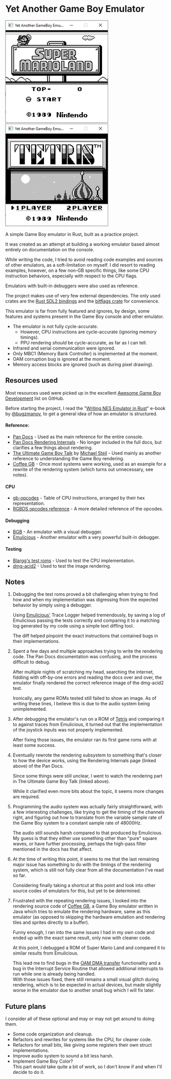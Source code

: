 ﻿# Yet Another Game Boy Emulator

![screenshot1.png](.github%2Fscreenshot1.png)
![screenshot2.png](.github%2Fscreenshot2.png)

A simple Game Boy emulator in Rust, built as a practice project.

It was created as an attempt at building a working emulator based almost entirely on documentation on the console.

While writing the code, I tried to avoid reading code examples and sources of other emulators, as a soft-limitation on myself. 
I did resort to reading examples, however, on a few non-GB specific things, like some CPU instruction behaviors, especially with respect to the CPU flags.

Emulators with built-in debuggers were also used as reference.

The project makes use of very few external dependencies. The only used crates are the [Rust SDL2 bindings](https://github.com/Rust-SDL2/rust-sdl2) 
and the [bitflags crate](https://docs.rs/bitflags/latest/bitflags/) for convenience.

This emulator is far from fully featured and ignores, by design, some features and systems present in the Game Boy console
and other emulator.

- The emulator is not fully cycle-accurate.
  - However, CPU instructions are cycle-accurate (ignoring memory timings).
  - PPU rendering _should_ be cycle-accurate, as far as I can tell.
- Infrared and serial communication were ignored.
- Only MBC1 (Memory Bank Controller) is implemented at the moment.
- OAM corruption bug is ignored at the moment.
- Memory access blocks are ignored (such as during pixel drawing).

## Resources used

Most resources used were picked up in the excellent [Awesome Game Boy Development](https://github.com/gbdev/awesome-gbdev) list on GitHub.

Before starting the project, I read the "[Writing NES Emulator in Rust](https://bugzmanov.github.io/nes_ebook/)" e-book 
by [@bugzmanov](https://github.com/bugzmanov/), to get a general idea of how an emulator is structured.

#### Reference:
- [Pan Docs](https://gbdev.github.io/pandocs/) - Used as the main reference for the entire console.
- [Pan Docs Rendering Internals](https://github.com/gbdev/pandocs/blob/bbdc0ef79ba46dcc8183ad788b651ae25b52091d/src/Rendering_Internals.md) - No longer included in the full docs, but clarifies a few things about rendering.
- [The Ultimate Game Boy Talk](https://media.ccc.de/v/33c3-8029-the_ultimate_game_boy_talk) by [Michael Steil](https://github.com/mist64) - Used mainly as another reference to understanding the Game Boy rendering.
- [Coffee GB](https://github.com/trekawek/coffee-gb) - Once most systems were working, used as an example for a rewrite of the rendering system (which turns out unnecessary, see notes).

#### CPU
- [gb-opcodes](https://gbdev.github.io/gb-opcodes/optables/) - Table of CPU instructions, arranged by their hex representation.
- [RGBDS opcodes reference](https://rgbds.gbdev.io/docs/gbz80.7) - A more detailed reference of the opcodes.

#### Debugging
- [BGB](https://bgb.bircd.org/) - An emulator with a visual debugger.
- [Emulicious](https://emulicious.net/) - Another emulator with a very powerful built-in debugger.

#### Testing
- [Blargg's test roms](http://gbdev.gg8.se/files/roms/blargg-gb-tests/) - Used to test the CPU implementation.
- [dmg-acid2](https://github.com/mattcurrie/dmg-acid2) - Used to test the image rendering.

## Notes

1. Debugging the test roms proved a bit challenging when trying to find how and when my implementation was digressing
   from the expected behavior by simply using a debugger.

   Using [Emulicious'](https://emulicious.net/) Trace Logger helped tremendously, by saving a log of Emulicious 
   passing the tests correctly and comparing it to a matching log generated by my code using a simple text diffing tool.
   
   The diff helped pinpoint the exact instructions that contained bugs in their implementations.
2. Spent a few days and multiple approaches trying to write the rendering code. The Pan Docs documentation was confusing,
   and the process difficult to debug.
   
   After multiple nights of scratching my head, searching the internet, fiddling with off-by-one errors and reading the 
   docs over and over, the emulator finally rendered the correct reference image of the dmg-acid2 test.
   
   Ironically, any game ROMs tested still failed to show an image. As of writing these lines, I believe this is due to
   the audio system being unimplemented.
3. After debugging the emulator's run on a ROM of [Tetris](https://en.wikipedia.org/wiki/Tetris_(Game_Boy_video_game)) 
   and comparing it to against traces from Emulicious, it turned out that the implementation of the joystick inputs was
   not properly implemented.  
   
   After fixing those issues, the emulator ran its first game roms with at least some success.
4. Eventually rewrote the rendering subsystem to something that's closer to how the device works, 
   using the Rendering Internals page (linked above) of the Pan Docs. 
   
   Since some things were still unclear, I went to watch the rendering part in The Ultimate Game Boy Talk (linked above).
   
   While it clarified even more bits about the topic, it seems more changes are required.
5. Programming the audio system was actually fairly straightforward, with a few interesting challenges, like trying to
   get the timing of the channels right, and figuring out how to translate from the variable sample rate of the Game Boy 
   system to a constant sample rate of 48000Hz.
   
   The audio still sounds harsh compared to that produced by Emulicious. My guess is that they either use something 
   other than "pure" square waves, or have further processing, perhaps the high-pass filter mentioned in the docs has 
   that affect.
6. At the time of writing this point, it seems to me that the last remaining major issue has something to do with the 
   timings of the rendering system, which is still not fully clear from all the documentation I've read so far.
   
   Considering finally taking a shortcut at this point and look into other source codes of emulators for this, but 
   yet to be determined.
7. Frustrated with the repeating rendering issues, I looked into the rendering source code of [Coffee GB](https://github.com/trekawek/coffee-gb),
   a Game Boy emulator written in Java which tries to emulate the rendering hardware, 
   same as this emulator (as opposed to skipping the hardware emulation and rendering tiles and sprites directly to a buffer).
   
   Funny enough, I ran into the same issues I had in my own code and ended up with the exact same result, only now with 
   cleaner code.
   
   At this point, I debugged a ROM of Super Mario Land and compared it to similar results from Emulicious.

   This lead me to find bugs in the [OAM DMA transfer](https://gbdev.io/pandocs/OAM_DMA_Transfer.html) functionality and
   a bug in the Interrupt Service Routine that allowed additional interrupts to run while one is already being handled.  
   With those issues fixed, there still remains a small visual glitch during rendering, which is to be expected 
   in actual devices, but made slightly worse in the emulator due to another small bug which I will fix later.

## Future plans

I consider all of these optional and may or may not get around to doing them.

- Some code organization and cleanup.
- Refactors and rewrites for systems like the CPU, for cleaner code.
- Refactors for small bits, like giving some registers their own struct implementations.
- Improve audio system to sound a bit less harsh.
- Implement Game Boy Color?   
  This part would take quite a bit of work, so I don't know if and when I'll decide to do it.
